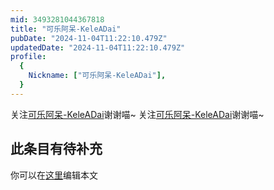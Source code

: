 ```yaml
---
mid: 3493281044367818
title: "可乐阿呆-KeleADai"
pubDate: "2024-11-04T11:22:10.479Z"
updatedDate: "2024-11-04T11:22:10.479Z"
profile:
  {
    Nickname: ["可乐阿呆-KeleADai"],
  }
---
```


关注[可乐阿呆-KeleADai](https://space.bilibili.com/3493281044367818)谢谢喵~ 关注[可乐阿呆-KeleADai](https://space.bilibili.com/3493281044367818)谢谢喵~

## 此条目有待补充
你可以在[这里](https://github.com/Yuhanawa/VTuber.ICU/edit/master/src/content/v/可乐阿呆-KeleADai/index.md)编辑本文

